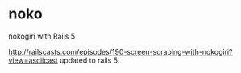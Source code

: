 # noko
nokogiri with Rails 5

http://railscasts.com/episodes/190-screen-scraping-with-nokogiri?view=asciicast updated to rails 5.

